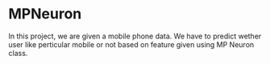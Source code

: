 # MPNeuron
In this project, we are given a mobile phone data. We have to predict wether user like perticular mobile or not based on feature given using MP Neuron class.
